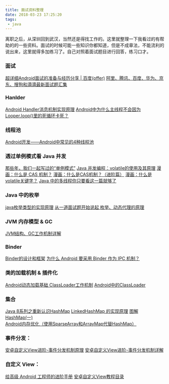 ```yaml
---
title: 面试资料整理
date: 2018-03-23 17:25:20
tags:
 - java
---
```

离职之后，从深圳回到武汉，当然还是得找工作的。这里就整理一下我看过的有帮助的的一些资料。面试的时候可能一些知识你都知道，但是不成章法，不能流利的说出来，这里就得多加练习了。自己对照着面试题目进行回答，练习口才。

### 面试
[超详细Android面试的准备与经历分享 | 百度(offer)](https://mp.weixin.qq.com/s/YVvV3-RUjbqYo-DYY3E6nA)
[阿里、腾讯、百度、华为、京东、搜狗和滴滴最新面试题汇集](https://mp.weixin.qq.com/s/rSV2IFpIQxwDaTfhof-CNA)

### Hanlder
[Android Handler消息机制实现原理](https://www.jianshu.com/p/6cc4d4b4676b)
[Android中为什么主线程不会因为Looper.loop()里的死循环卡死？](https://www.zhihu.com/question/34652589)

<!-- more -->

### 线程池
[Android开发——Android中常见的4种线程池](http://blog.csdn.net/seu_calvin/article/details/52415337)

### 透过单例模式看 Java 并发
[那些年，我们一起写过的“单例模式”](https://zhuanlan.zhihu.com/p/25733866)
[Java 并发编程：volatile的使用及其原理](https://www.cnblogs.com/paddix/p/5428507.html)
[漫画：什么是 CAS 机制？](https://mp.weixin.qq.com/s/f9PYMnpAgS1gAQYPDuCq-w)
[漫画：什么是CAS机制？（进阶篇）](http://mp.weixin.qq.com/s/nRnQKhiSUrDKu3mz3vItWg)
[漫画：什么是volatile关键字？](https://mp.weixin.qq.com/s/DZkGRTan2qSzJoDAx7QJag)
[Java 中的多线程你只要看这一篇就够了](https://juejin.im/entry/57339fe82e958a0066bf284f)

### Java 中的枚举
[java枚举类型的实现原理](http://blog.csdn.net/mhmyqn/article/details/48087247)
[从一道面试题开始说起 枚举、动态代理的原理](http://www.wanandroid.com/blog/show/2038)

### JVM 内存模型 & GC
[JVM结构、GC工作机制详解](http://blog.csdn.net/tonytfjing/article/details/44278233)

### Binder
[Binder的设计和框架](http://wangkuiwu.github.io/2014/09/01/Binder-Introduce/#anchor1)
[为什么 Android 要采用 Binder 作为 IPC 机制？](https://www.zhihu.com/question/39440766/answer/89210950)

### 类的加载机制 & 插件化
[Android动态加载基础 ClassLoader工作机制](https://segmentfault.com/a/1190000004062880)
[Android中的ClassLoader](https://juejin.im/post/59e73b3cf265da432e5b1b29)

### 集合
[Java 8系列之重新认识HashMap](https://tech.meituan.com/java-hashmap.html)
[LinkedHashMap 的实现原理](http://wiki.jikexueyuan.com/project/java-collection/linkedhashmap.html)
[图解HashMap(一)](http://rkhcy.github.io/2017/12/03/%E5%9B%BE%E8%A7%A3HashMap(%E4%B8%80)/)
[Android内存优化（使用SparseArray和ArrayMap代替HashMap）](http://blog.csdn.net/u010687392/article/details/47809295)

### 事件分发：
[安卓自定义View进阶-事件分发机制原理](http://www.gcssloop.com/customview/dispatch-touchevent-theory)
[安卓自定义View进阶-事件分发机制详解](http://www.gcssloop.com/customview/dispatch-touchevent-source)

### 自定义 View：
[给高级 Android 工程师的进阶手册](http://hencoder.com/)
[安卓自定义View教程目录](http://www.gcssloop.com/customview/CustomViewIndex/)
